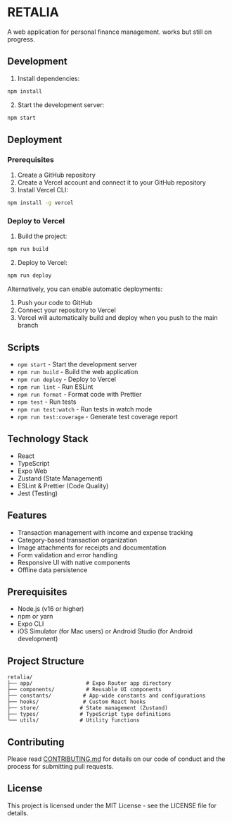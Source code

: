 # RETALIA

A web application for personal finance management.
works but still on progress.
## Development

1. Install dependencies:
```bash
npm install
```

2. Start the development server:
```bash
npm start 
```

## Deployment

### Prerequisites
1. Create a GitHub repository
2. Create a Vercel account and connect it to your GitHub repository
3. Install Vercel CLI:
```bash
npm install -g vercel
```

### Deploy to Vercel

1. Build the project:
```bash
npm run build
```

2. Deploy to Vercel:
```bash
npm run deploy
```

Alternatively, you can enable automatic deployments:
1. Push your code to GitHub
2. Connect your repository to Vercel
3. Vercel will automatically build and deploy when you push to the main branch

## Scripts

- `npm start` - Start the development server
- `npm run build` - Build the web application
- `npm run deploy` - Deploy to Vercel
- `npm run lint` - Run ESLint
- `npm run format` - Format code with Prettier
- `npm test` - Run tests
- `npm run test:watch` - Run tests in watch mode
- `npm run test:coverage` - Generate test coverage report

## Technology Stack

- React
- TypeScript
- Expo Web
- Zustand (State Management)
- ESLint & Prettier (Code Quality)
- Jest (Testing)

## Features

- Transaction management with income and expense tracking
- Category-based transaction organization
- Image attachments for receipts and documentation
- Form validation and error handling
- Responsive UI with native components
- Offline data persistence

## Prerequisites

- Node.js (v16 or higher)
- npm or yarn
- Expo CLI
- iOS Simulator (for Mac users) or Android Studio (for Android development)

## Project Structure

```
retalia/
├── app/                 # Expo Router app directory
├── components/          # Reusable UI components
├── constants/          # App-wide constants and configurations
├── hooks/              # Custom React hooks
├── store/             # State management (Zustand)
├── types/             # TypeScript type definitions
└── utils/             # Utility functions
```

## Contributing

Please read [CONTRIBUTING.md](CONTRIBUTING.md) for details on our code of conduct and the process for submitting pull requests.

## License

This project is licensed under the MIT License - see the LICENSE file for details.
